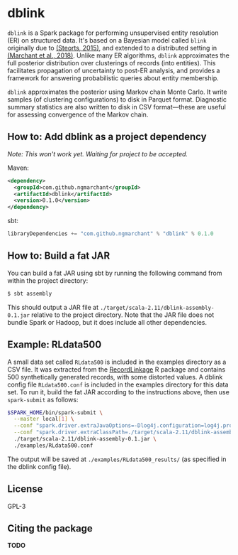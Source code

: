 # dblink
`dblink` is a Spark package for performing unsupervised entity resolution 
(ER) on structured data.
It's based on a Bayesian model called `blink` originally due to 
[(Steorts, 2015)](https://projecteuclid.org/euclid.ba/1441790411), 
and extended to a distributed setting in 
[(Marchant et al., 2018)](https://TODO).
Unlike many ER algorithms, `dblink` approximates the full posterior 
distribution over clusterings of records (into entities).
This facilitates propagation of uncertainty to post-ER analysis, 
and provides a framework for answering probabilistic queries about entity 
membership.

`dblink` approximates the posterior using Markov chain Monte Carlo.
It write samples (of clustering configurations) to disk in Parquet format.
Diagnostic summary statistics are also written to disk in CSV format—these are 
useful for assessing convergence of the Markov chain.

## How to: Add dblink as a project dependency
_Note: This won't work yet. Waiting for project to be accepted._

Maven:
```xml
<dependency>
  <groupId>com.github.ngmarchant</groupId>
  <artifactId>dblink</artifactId>
  <version>0.1.0</version>
</dependency>
```

sbt:
```scala
libraryDependencies += "com.github.ngmarchant" % "dblink" % 0.1.0
```

## How to: Build a fat JAR
You can build a fat JAR using sbt by running the following command from
within the project directory:
```bash
$ sbt assembly
```

This should output a JAR file at `./target/scala-2.11/dblink-assembly-0.1.jar`
relative to the project directory.
Note that the JAR file does not bundle Spark or Hadoop, but it does include
all other dependencies.

## Example: RLdata500
A small data set called `RLdata500` is included in the examples directory as a
CSV file.
It was extracted from the [RecordLinkage](https://cran.r-project.org/web/packages/RecordLinkage/index.html)
R package and contains 500 synthetically generated records, with some distorted
values.
A dblink config file `RLdata500.conf` is included in the examples directory for
this data set.
To run it, build the fat JAR according to the instructions above, then use
`spark-submit` as follows:
```bash
$SPARK_HOME/bin/spark-submit \
  --master local[1] \
  --conf "spark.driver.extraJavaOptions=-Dlog4j.configuration=log4j.properties" \
  --conf "spark.driver.extraClassPath=./target/scala-2.11/dblink-assembly-0.1.jar" \
  ./target/scala-2.11/dblink-assembly-0.1.jar \
  ./examples/RLdata500.conf
```

The output will be saved at `./examples/RLdata500_results/` (as specified in
the dblink config file).

## License
GPL-3

## Citing the package
**TODO**
